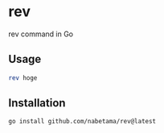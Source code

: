 # rev

rev command in Go

## Usage

```sh
rev hoge
```

## Installation

```sh
go install github.com/nabetama/rev@latest
```
